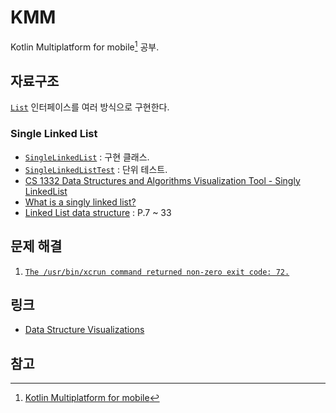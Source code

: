 # KMM

Kotlin Multiplatform for mobile[^1] 공부.

## 자료구조

[`List`](shared/src/commonMain/kotlin/com/example/kmm/ds/List.kt) 인터페이스를 여러 방식으로 구현한다.

### Single Linked List

- [`SingleLinkedList`](shared/src/commonMain/kotlin/com/example/kmm/ds/SingleLinkedList.kt) : 구현 클래스.
- [`SingleLinkedListTest`](shared/src/commonTest/kotlin/com/example/kmm/ds/SingleLinkedListTest.kt) : 단위 테스트.
- [CS 1332 Data Structures and Algorithms Visualization Tool - Singly LinkedList](https://csvistool.com/LinkedList)
- [What is a singly linked list?](https://www.educative.io/answers/what-is-a-singly-linked-list)
- [Linked List data structure](https://www.slideshare.net/MarcusBiel/linked-listdata-structure) : P.7 ~ 33

## 문제 해결

1. [`The /usr/bin/xcrun command returned non-zero exit code: 72.`](./doc/trouble/xcrun%20exit%20code%2072)

## 링크

- [Data Structure Visualizations](https://www.cs.usfca.edu/~galles/visualization/Algorithms.html)

## 참고

[^1]: [Kotlin Multiplatform for mobile](https://kotlinlang.org/docs/multiplatform-mobile-getting-started.html)
